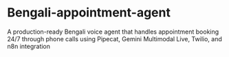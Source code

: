 # Bengali-appointment-agent
A production-ready Bengali voice agent that handles appointment booking 24/7 through phone calls using Pipecat, Gemini Multimodal Live, Twilio, and n8n integration
